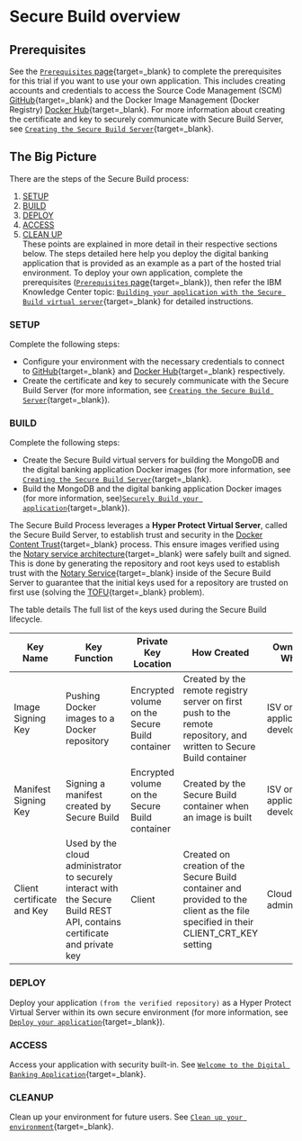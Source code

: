 # Secure Build overview

## Prerequisites

See the [`Prerequisites` page](../prerequisites.md){target=_blank} to complete the prerequisites for this trial if you want to use your own application. This includes creating accounts and credentials to access the Source Code Management (SCM) [GitHub](https://github.com){target=_blank} and the Docker Image Management (Docker Registry) [Docker Hub](https://hub.docker.com/){target=_blank}. For more information about creating the certificate and key to securely communicate with Secure Build Server, see [`Creating the Secure Build Server`](create-server-hpvsdeploy.md){target=_blank}.

## The Big Picture

There are the steps of the Secure Build process:

1. [SETUP](#setup)
2. [BUILD](#build)
3. [DEPLOY](#deploy)
4. [ACCESS](#access)
5. [CLEAN UP](#cleanup)  
   These points are explained in more detail in their respective sections below. The steps detailed here help you deploy the digital banking application that is provided as an example as a part of the hosted trial environment. To deploy your own application, complete the prerequisites ([`Prerequisites` page](../prerequisites.md){target=_blank}), then refer the IBM Knowledge Center topic: [`Building your application with the Secure Build virtual server`](https://www.ibm.com/support/knowledgecenter/SSHPMH_1.2.x/topics/build_app_withsb.html){target=_blank} for detailed instructions.

### SETUP

Complete the following steps:
- Configure your environment with the necessary credentials to connect to [GitHub](https://github.com){target=_blank} and [Docker Hub](https://hub.docker.com/){target=_blank} respectively.  
- Create the certificate and key to securely communicate with the Secure Build Server (for more information, see [`Creating the Secure Build Server`](create-server-hpvsdeploy.md){target=_blank}).


### BUILD

Complete the following steps:
- Create the Secure Build virtual servers for building the MongoDB and the digital banking application Docker images (for more information, see
[`Creating the Secure Build Server`](create-server-hpvsdeploy.md){target=_blank}.  
- Build the MongoDB and the digital banking application Docker images (for more information, see)[`Securely Build your application`](build.md){target=_blank}).  

The Secure Build Process leverages a **Hyper Protect Virtual Server**, called the Secure Build Server, to establish trust and security in the [Docker Content Trust](https://docs.docker.com/engine/security/trust/content_trust/){target=_blank} process. This ensure images verified using the [Notary service architecture](https://docs.docker.com/notary/service_architecture/){target=_blank} were safely built and signed. This is done by generating the repository and root keys used to establish trust with the [Notary Service](https://docs.docker.com/notary/service_architecture/){target=_blank} inside of the Secure Build Server to guarantee that the initial keys used for a repository are trusted on first use (solving the [TOFU](https://en.wikipedia.org/wiki/Trust_on_first_use){target=_blank} problem).

The table details The full list of the keys used during the Secure Build lifecycle.

| Key Name  | Key Function | Private Key Location | How Created | Owned by Whom |
|---|---|---|---|---|
| Image Signing Key | Pushing Docker images to a Docker repository | Encrypted volume on the Secure Build container | Created by the remote registry server on first push to the remote repository, and written to Secure Build container |  ISV or application developer  |
| Manifest Signing Key | Signing a manifest created by Secure Build | Encrypted volume on the Secure Build container | Created by the Secure Build container when an image is built |  ISV or application developer |
| Client certificate and Key | Used by the cloud administrator to securely interact with the Secure Build REST API, contains certificate and private key | Client | Created on creation of the Secure Build container and provided to the client as the file specified in their CLIENT_CRT_KEY setting | Cloud administrator |


### DEPLOY

Deploy your application `(from the verified repository)` as a Hyper Protect Virtual Server within its own secure environment (for more information, see [`Deploy your application`](deploy-app.md){target=_blank}).

### ACCESS

Access your application with security built-in. See [`Welcome to the Digital Banking Application`](digital_banking.md){target=_blank}.

### CLEANUP

Clean up your environment for future users. See [`Clean up your environment`](cleanup.md){target=_blank}.
